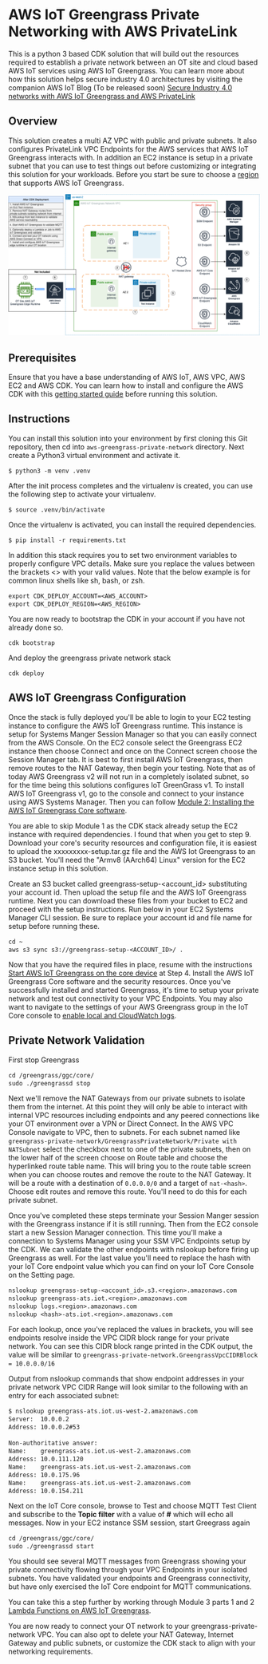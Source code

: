 
# AWS IoT Greengrass Private Networking with AWS PrivateLink

This is a python 3 based CDK solution that will build out the resources required to establish a private network between an OT site and cloud based AWS IoT services using AWS IoT Greengrass. You can learn more about how this solution helps secure industry 4.0 architectures by visiting the companion AWS IoT Blog (To be released soon) [Secure Industry 4.0 networks with AWS IoT Greengrass and AWS PrivateLink](https://aws.amazon.com/blogs/iot/)

## Overview

This solution creates a multi AZ VPC with public and private subnets. It also configures PrivateLink VPC Endpoints for the AWS services that AWS IoT Greengrass interacts with. In addition an EC2 instance is setup in a private subnet that you can use to test things out before customizing or integrating this solution for your workloads. Before you start be sure to choose a [region](https://docs.aws.amazon.com/general/latest/gr/greengrass.html) that supports AWS IoT Greengrass. 

![Architecture Diagram](GreengrassPrivateNetwork.drawio.png)

## Prerequisites
Ensure that you have a base understanding of AWS IoT, AWS VPC, AWS EC2 and AWS CDK. You can learn how to install and configure the AWS CDK with this [getting started guide](https://docs.aws.amazon.com/cdk/v2/guide/getting_started.html) before running this solution. 

## Instructions

You can install this solution into your environment by first cloning this Git repository, then cd into `aws-greengrass-private-network` directory. 
Next create a Python3 virtual environment and activate it. 
 
```
$ python3 -m venv .venv
```

After the init process completes and the virtualenv is created, you can use the following
step to activate your virtualenv.

```
$ source .venv/bin/activate
```

Once the virtualenv is activated, you can install the required dependencies.

```
$ pip install -r requirements.txt
```

In addition this stack requires you to set two environment variables to properly configure VPC details. Make sure you replace the values between the brackets <> with your valid values. Note that the below example is for common linux shells like sh, bash, or zsh.

```
export CDK_DEPLOY_ACCOUNT=<AWS_ACCOUNT>
export CDK_DEPLOY_REGION=<AWS_REGION>
```

You are now ready to bootstrap the CDK in your account if you have not already done so. 

```
cdk bootstrap
```

And deploy the greengrass private network stack

``` 
cdk deploy
```

## AWS IoT Greengrass Configuration

Once the stack is fully deployed you'll be able to login to your EC2 testing instance to configure the AWS IoT Greengrass runtime. This instance is setup for Systems Manger Session Manager so that you can easily connect from the AWS Console. On the EC2 console select the Greengrass EC2 instance then choose Connect and once on the Connect screen choose the Session Manager tab. It is best to first install AWS IoT Greengrass, then remove routes to the NAT Gateway, then begin your testing. Note that as of today AWS Greengrass v2 will not run in a completely isolated subnet, so for the time being this solutions configures IoT GreenGrass v1. To install AWS IoT Greengrass v1, go to the console and connect to your instance using AWS Systems Manager. Then you can follow [Module 2: Installing the AWS IoT Greengrass Core software](https://docs.aws.amazon.com/greengrass/v1/developerguide/module2.html). 

You are able to skip Module 1 as the CDK stack already setup the EC2 instance with required dependencies. I found that when you get to step 9. Download your core's security resources and configuration file, it is easiest to upload the xxxxxxxxx-setup.tar.gz file and the AWS Iot Greengrass to an S3 bucket. You'll need the "Armv8 (AArch64) Linux" version for the EC2 instance setup in this solution. 

Create an S3 bucket called greengrass-setup-<account_id> substituting your account id. Then upload the setup file and the AWS IoT Greengrass runtime. Next you can download these files from your bucket to EC2 and proceed with the setup instructions. Run below in your EC2 Systems Manager CLI session. Be sure to replace your account id and file name for setup before running these.

```
cd ~
aws s3 sync s3://greengrass-setup-<ACCOUNT_ID>/ .
```

Now that you have the required files in place, resume with the instructions [Start AWS IoT Greengrass on the core device](https://docs.aws.amazon.com/greengrass/v1/developerguide/gg-device-start.html) at Step 4. Install the AWS IoT Greengrass Core software and the security resources. Once you've successfully installed and started Greengrass, it's time to setup your private network and test out connectivity to your VPC Endpoints. You may also want to navigate to the settings of your AWS Greengrass group in the IoT Core console to [enable local and CloudWatch logs](https://docs.aws.amazon.com/greengrass/v1/developerguide/greengrass-logs-overview.html#config-logs). 

## Private Network Validation

First stop Greengrass
```
cd /greengrass/ggc/core/
sudo ./greengrassd stop
```

Next we'll remove the NAT Gateways from our private subnets to isolate them from the internet. At this point they will only be able to interact with internal VPC resources including endpoints and any peered connections like your OT environment over a VPN or Direct Connect. In the AWS VPC Console navigate to VPC, then to subnets. For each subnet named like `greengrass-private-network/GreengrassPrivateNetwork/Private with NATSubnet` select the checkbox next to one of the private subnets, then on the lower half of the screen choose on Route table and choose the hyperlinked route table name. This will bring you to the route table screen when you can choose routes and remove the route to the NAT Gateway. It will be a route with a destination of `0.0.0.0/0` and a target of `nat-<hash>`. Choose edit routes and remove this route. You'll need to do this for each private subnet. 

Once you've completed these steps terminate your Session Manger session with the Greengrass instance if it is still running. Then from the EC2 console start a new Session Manager connection. This time you'll make a connection to Systems Manager using your SSM VPC Endpoints setup by the CDK. We can validate the other endpoints with nslookup before firing up Greengrass as well. For the last value you'll need to replace the hash with your IoT Core endpoint value which you can find on your IoT Core Console on the Setting page. 

```
nslookup greengrass-setup-<account_id>.s3.<region>.amazonaws.com
nslookup greengrass-ats.iot.<region>.amazonaws.com
nslookup logs.<region>.amazonaws.com
nslookup <hash>-ats.iot.<region>.amazonaws.com
```

For each lookup, once you've replaced the values in brackets, you will see endpoints resolve inside the VPC CIDR block range for your private network. You can see this CIDR block range printed in the CDK output, the value will be similar to `greengrass-private-network.GreengrassVpcCIDRBlock = 10.0.0.0/16`

Output from nslookup commands that show endpoint addresses in your private network VPC CIDR Range will look similar to the following with an entry for each associated subnet:

```
$ nslookup greengrass-ats.iot.us-west-2.amazonaws.com
Server:  10.0.0.2
Address: 10.0.0.2#53

Non-authoritative answer:
Name:    greengrass-ats.iot.us-west-2.amazonaws.com
Address: 10.0.111.120
Name:    greengrass-ats.iot.us-west-2.amazonaws.com
Address: 10.0.175.96
Name:    greengrass-ats.iot.us-west-2.amazonaws.com
Address: 10.0.154.211
```

Next on the IoT Core console, browse to Test and choose MQTT Test Client and subscribe to the **Topic filter** with a value of **#** which will echo all messages. Now in your EC2 instance SSM session, start Greegrass again

```
cd /greengrass/ggc/core/
sudo ./greengrassd start
```

You should see several MQTT messages from Greengrass showing your private connectivity flowing through your VPC Endpoints in your isolated subnets. You have validated your endpoints and Greengrass connectivity, but have only exercised the IoT Core endpoint for MQTT communications. 

You can take this a step further by working through Module 3 parts 1 and 2 [Lambda Functions on AWS IoT Greengrass](https://docs.aws.amazon.com/greengrass/v1/developerguide/module3-I.html).

You are now ready to connect your OT network to your greengrass-private-network VPC. You can also opt to delete your NAT Gateway, Internet Gateway and public subnets, or customize the CDK stack to align with your networking requirements.

